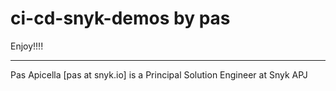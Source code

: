 # ci-cd-snyk-demos by pas

Enjoy!!!!

<hr />
Pas Apicella [pas at snyk.io] is a Principal Solution Engineer at Snyk APJ 

